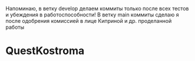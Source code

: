 Напоминаю, в ветку develop делаем коммиты только после всех тестов и убеждения в работоспособности!
В ветку main коммиты сделаю я после одобрения комиссией в лице Киприной и др. проделанной работы
# QuestKostroma
